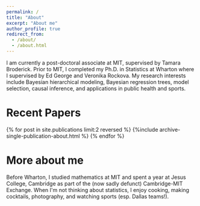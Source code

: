 ```yaml
---
permalink: /
title: "About"
excerpt: "About me"
author_profile: true
redirect_from: 
  - /about/
  - /about.html
---
```

I am currently a post-doctoral associate at MIT, supervised by Tamara Broderick.
Prior to MIT, I completed my Ph.D. in Statistics at Wharton where I supervised by Ed George and Veronika Rockova.
My research interests include Bayesian hierarchical modeling, Bayesian regression trees, model selection, causal inference, and applications in public health and sports.

Recent Papers
======

{% for post in site.publications limit:2 reversed %}
  {%include archive-single-publication-about.html %}
{% endfor %}

<!--
* "Observational study of the association between participation in high school football and self-rated health, obesity, and pain in adulthood" <i> American Journal of Epidemiology </i>. (accepted). With Timothy Gaulton, Dylan Small, and Mark Neumann. 
* "Simultaneous variable and covariance selection with the multivariate spike-and-slab LASSO". <i> Journal of Computational and Graphical Statistics</i> (2019). With Veronika Rockova and Ed George.
* "Bayesian spatial clustering of crime in Philadelphia with particle optimizaiton." (working paper). With Cecilia Balocchi, Ed George, and Shane Jensen
-->

More about me
======

Before Wharton, I studied mathematics at MIT and spent a year at Jesus College, Cambridge as part of the (now sadly defunct) Cambridge-MIT Exchange.
When I'm not thinking about statistics, I enjoy cooking, making cocktails, photography, and watching sports (esp. Dallas teams!).
